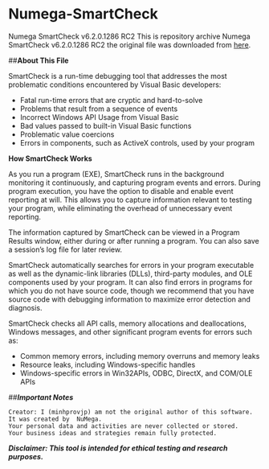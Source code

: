 # Numega-SmartCheck

Numega SmartCheck v6.2.0.1286 RC2 
This is repository archive Numega SmartCheck v6.2.0.1286 RC2 the original file was downloaded from [here](https://forum.tuts4you.com/files/file/2061-numega-smartcheck/).

##**About This File**

SmartCheck is a run-time debugging tool that addresses the most problematic conditions encountered by Visual Basic developers:

- Fatal run-time errors that are cryptic and hard-to-solve
- Problems that result from a sequence of events
- Incorrect Windows API Usage from Visual Basic
- Bad values passed to built-in Visual Basic functions
- Problematic value coercions
- Errors in components, such as ActiveX controls, used by your program

**How SmartCheck Works**

As you run a program (EXE), SmartCheck runs in the background monitoring it continuously, and capturing program events and errors. During program execution, you have the option to disable and enable event reporting at will. This allows you to capture information relevant to testing your program, while eliminating the overhead of unnecessary event reporting.

The information captured by SmartCheck can be viewed in a Program Results window, either during or after running a program. You can also save a session’s log file for later review.

SmartCheck automatically searches for errors in your program executable as well as the dynamic-link libraries (DLLs), third-party modules, and OLE components used by your program. It can also find errors in programs for which you do not have source code, though we recommend that you have source code with debugging information to maximize error detection and diagnosis.

SmartCheck checks all API calls, memory allocations and deallocations, Windows messages, and other significant program events for errors such as: 

- Common memory errors, including memory overruns and memory leaks
- Resource leaks, including Windows-specific handles
- Windows-specific errors in Win32APIs, ODBC, DirectX, and COM/OLE APIs 

##***Important Notes***

    Creator: I (minhprovjp) am not the original author of this software. It was created by 	NuMega.
    Your personal data and activities are never collected or stored.
    Your business ideas and strategies remain fully protected.

***Disclaimer: This tool is intended for ethical testing and research purposes.***
